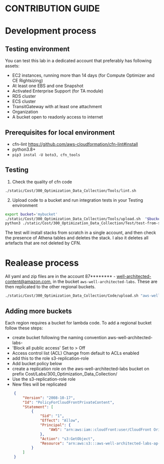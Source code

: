 # CONTRIBUTION GUIDE

# Development process

## Testing environment
You can test this lab in a dedicated account that preferably has following assets:
* EC2 instances, running more than 14 days (for Compute Optimizer and CE Rightsizing)
* At least one EBS and one Snapshot
* Activated Enterprise Support (for TA module)
* RDS cluster
* ECS cluster
* TransitGateway with at least one attachment
* Organization
* A bucket open to readonly access to internet

## Prerequisites for local environment
* cfn-lint https://github.com/aws-cloudformation/cfn-lint#install
* python3.8+
* `pip3 instal -U boto3, cfn_tools`

## Testing

1. Check the quality of cfn code

```bash
./static/Cost/300_Optimization_Data_Collection/Tools/lint.sh
```

2. Upload code to a bucket and run integration tests in your Testing environment

```bash
export bucket='mybucket'
./static/Cost/300_Optimization_Data_Collection/Tools/upload.sh  "$bucket"
python3 ./static/Cost/300_Optimization_Data_Collection/Test/test-from-scratch.py
```
The test will install stacks from scratch in a single account, and then check the presence of Athena tables and deletes the stack. I also it deletes all artefacts that are not deleted by CFN.

# Realease process
All yaml and zip files are in the account 87******** - well-architected-content@amazon.com, in the bucket `aws-well-architected-labs`. These are then replicated to the other regional buckets.

```bash
./static/Cost/300_Optimization_Data_Collection/Code/upload.sh "aws-well-architected-labs"
```


## Adding more buckets
Each region requires a bucket for lambda code. To add a regional bucket follow these steps:
* create bucket following the naming convention aws-well-architected-labs-<region>
* 'Block all public access' Set to > Off
* Access control list (ACL) Change from default to  ACLs enabled
* add this to the role s3-replication-role
* Add bucket policy below
* create a replication role on the aws-well-architected-labs bucket on prefix Cost/Labs/300_Optimization_Data_Collection/
* Use the s3-replication-role role
* New files will be replicated

```json
    {
        "Version": "2008-10-17",
        "Id": "PolicyForCloudFrontPrivateContent",
        "Statement": [
            {
                "Sid": "1",
                "Effect": "Allow",
                "Principal": {
                    "AWS": "arn:aws:iam::cloudfront:user/CloudFront Origin Access Identity E3RRAWK7UHVS3O"
                },
                "Action": "s3:GetObject",
                "Resource": "arn:aws:s3:::aws-well-architected-labs-ap-sydney/*"
            }
        ]
    }
```
